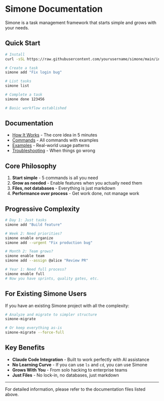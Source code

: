 # Simone Documentation

Simone is a task management framework that starts simple and grows with your needs.

## Quick Start

```bash
# Install
curl -sSL https://raw.githubusercontent.com/yourusername/simone/main/install-simone.sh | bash

# Create a task
simone add "Fix login bug"

# List tasks  
simone list

# Complete a task
simone done 123456

# Basic workflow established
```

## Documentation

- [How It Works](HOW-IT-WORKS.md) - The core idea in 5 minutes
- [Commands](COMMANDS.md) - All commands with examples  
- [Examples](EXAMPLES.md) - Real-world usage patterns
- [Troubleshooting](TROUBLESHOOTING.md) - When things go wrong

## Core Philosophy

1. **Start simple** - 5 commands is all you need
2. **Grow as needed** - Enable features when you actually need them
3. **Files, not databases** - Everything is just markdown
4. **Performance over process** - Get work done, not manage work

## Progressive Complexity

```bash
# Day 1: Just tasks
simone add "Build feature"

# Week 2: Need priorities?
simone enable organize
simone add --urgent "Fix production bug"

# Month 2: Team grows?
simone enable team
simone add --assign @alice "Review PR"

# Year 1: Need full process?
simone enable full
# Now you have sprints, quality gates, etc.
```

## For Existing Simone Users

If you have an existing Simone project with all the complexity:

```bash
# Analyze and migrate to simpler structure
simone-migrate

# Or keep everything as-is
simone-migrate --force-full
```

## Key Benefits

- **Claude Code Integration** - Built to work perfectly with AI assistance
- **No Learning Curve** - If you can use `ls` and `cd`, you can use Simone
- **Grows With You** - From solo hacking to enterprise teams
- **Just Files** - No lock-in, no databases, just markdown

---

For detailed information, please refer to the documentation files listed above.